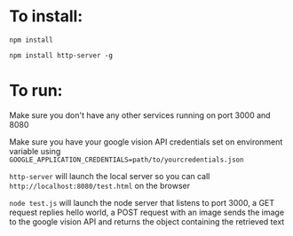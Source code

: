 # To install:

`npm install`

`npm install http-server -g`

# To run:

Make sure you don't have any other services running on port 3000 and 8080

Make sure you have your google vision API credentials set on environment variable using 
`GOOGLE_APPLICATION_CREDENTIALS=path/to/yourcredentials.json`

`http-server` will launch the local server so you can call `http://localhost:8080/test.html` on the browser

`node test.js` will launch the node server that listens to port 3000, a GET request replies hello world, a POST request with an image sends the image to the google vision API and returns the object containing the retrieved text
